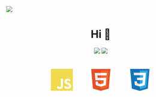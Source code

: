 <img  src="https://mir-s3-cdn-cf.behance.net/project_modules/max_1200/b07b28109788433.5fdb8f58614bc.gif" >
<div style="text-align:center;">
<h1>Hi 👋</h1>
<img height="150em" src="https://github-readme-stats.vercel.app/api?username=JHenrique-m&show_icons=true&theme=onedark&include_all_commits=true&count_private=true"/>
<img height="150em" src="https://github-readme-stats.vercel.app/api/top-langs/?username=JHenrique-m&layout=compact&langs_count=7&theme=onedark"/><br><br>
<img  height="60" style="padding:20px"src="https://raw.githubusercontent.com/devicons/devicon/master/icons/javascript/javascript-plain.svg">
<img  height="60" style="padding:20px"src="https://raw.githubusercontent.com/devicons/devicon/master/icons/html5/html5-original.svg">
<img  height="60" style="padding:20px" src="https://raw.githubusercontent.com/devicons/devicon/master/icons/css3/css3-original.svg">
</h3>

